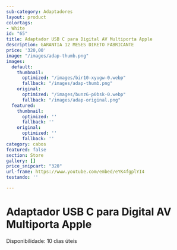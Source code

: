 ```yaml
---
sub-category: Adaptadores
layout: product
colortags:
- White
id: "65"
title: Adaptador USB C para Digital AV Multiporta Apple
description: GARANTIA 12 MESES DIRETO FABRICANTE
price: '320,00'
image: "/images/adap-thumb.png"
images:
  default:
    thumbnail:
      optimized: "/images/bir10-xyugw-0.webp"
      fallback: "/images/adap-thumb.png"
    original:
      optimized: "/images/bunz6-p0bsk-0.webp"
      fallback: "/images/adap-original.png"
  featured:
    thumbnail:
      optimized: ''
      fallback: ''
    original:
      optimized: ''
      fallback: ''
category: cabos
featured: false
section: Store
gallery: []
price_snipcart: "320"
url-frame: https://www.youtube.com/embed/eYK4fgplYI4
testando: ''

---
```

# Adaptador USB C para Digital AV Multiporta Apple

Disponibilidade: 10 dias úteis